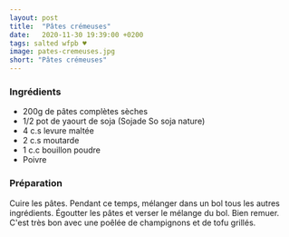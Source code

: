 ```yaml
---
layout: post
title:  "Pâtes crémeuses"
date:   2020-11-30 19:39:00 +0200
tags: salted wfpb ♥
image: pates-cremeuses.jpg
short: "Pâtes crémeuses"
---
```


### Ingrédients

* 200g de pâtes complètes sèches
* 1/2 pot de yaourt de soja (Sojade So soja nature)
* 4 c.s levure maltée
* 2 c.s moutarde
* 1 c.c bouillon poudre
* Poivre

### Préparation

Cuire les pâtes. Pendant ce temps, mélanger dans un bol tous les autres ingrédients.
Égoutter les pâtes et verser le mélange du bol. Bien remuer.
C'est très bon avec une poêlée de champignons et de tofu grillés.
